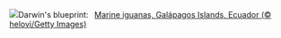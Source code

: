 ![](https://www.bing.com/th?id=OHR.GalapagosIguana_EN-US6976814194_UHD.jpg&w=1000)Darwin's blueprint:&nbsp;&ensp;[Marine iguanas, Galápagos Islands, Ecuador (© helovi/Getty Images)](https://www.bing.com/th?id=OHR.GalapagosIguana_EN-US6976814194_UHD.jpg)
<br><br/>

